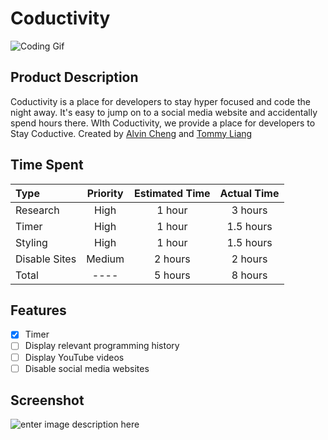 # Coductivity
![Coding Gif](https://i.pinimg.com/originals/65/56/ca/6556ca0886a22948573c1845169e7a21.gif)
## Product Description
Coductivity is a place for developers to stay hyper focused and code the night away.  It's easy to jump on to a social media website and accidentally spend hours there. WIth Coductivity, we provide a place for developers to Stay Coductive. 
Created by [Alvin Cheng](https://github.com/alcheng005) and [Tommy Liang](https://github.com/mrtommyliang/)
## Time Spent
| Type | Priority | Estimated Time | Actual Time
|:--|:-:|:-:|:-:|
| Research | High | 1 hour | 3 hours |
| Timer | High | 1 hour | 1.5 hours |
| Styling | High | 1 hour | 1.5 hours |
| Disable Sites | Medium | 2 hours | 2 hours |
| Total | ---- | 5 hours | 8 hours |
## Features
 - [x] Timer
 - [ ] Display relevant programming history
 - [ ] Display YouTube videos 
 - [ ] Disable social media websites
## Screenshot
![enter image description here](https://cdn.discordapp.com/attachments/625775618453143562/789148490558078986/image.png)